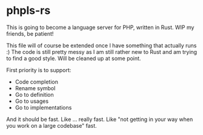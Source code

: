 # phpls-rs
This is going to become a language server for PHP, written in Rust. WIP my friends, be patient!

This file will of course be extended once I have something that actually runs :)
The code is still pretty messy as I am still rather new to Rust and am trying to find a good style. Will be cleaned up at some point.

First priority is to support:

* Code completion
* Rename symbol
* Go to definition
* Go to usages
* Go to implementations

And it should be fast. Like ... really fast. Like "not getting in your way when you work on a large codebase" fast.